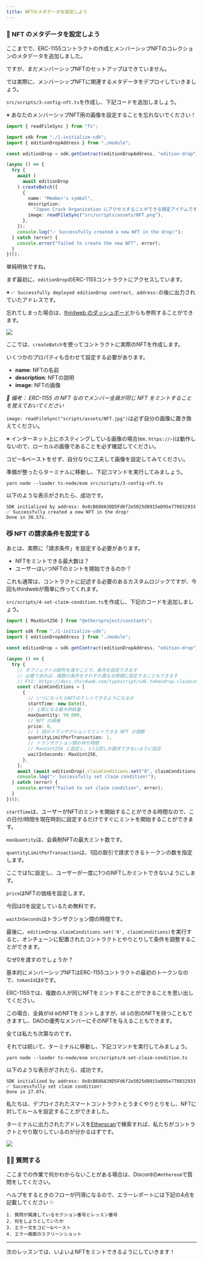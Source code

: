 ```yaml
---
title: NFTのメタデータを設定しよう
---
```

### 👾 NFT のメタデータを設定しよう

ここまでで、ERC-1155コントラクトの作成とメンバーシップNFTのコレクションのメタデータを追加しました。

ですが、まだメンバーシップNFTのセットアップはできていません。

では実際に、メンバーシップNFTに関連するメタデータをデプロイしていきましょう。

`src/scripts/3-config-nft.ts`を作成し、下記コードを追加しましょう。

※ あなたのメンバーシップNFT用の画像を設定することを忘れないでください！

```ts
import { readFileSync } from "fs";

import sdk from "./1-initialize-sdk";
import { editionDropAddress } from "./module";

const editionDrop = sdk.getContract(editionDropAddress, "edition-drop");

(async () => {
  try {
    await (
      await editionDrop
    ).createBatch([
      {
        name: "Member's symbol",
        description:
          "Japan Crack Organization にアクセスすることができる限定アイテムです",
        image: readFileSync("src/scripts/assets/NFT.png"),
      },
    ]);
    console.log("✅ Successfully created a new NFT in the drop!");
  } catch (error) {
    console.error("failed to create the new NFT", error);
  }
})();
```

単純明快ですね。

まず最初に、`editionDrop`のERC-1155コントラクトにアクセスしています。

※ `✅ Successfully deployed editionDrop contract, address:`の後に出力されていたアドレスです。

忘れてしまった場合は、[thirdweb のダッシュボード](https://thirdweb.com/dashboard)からも参照することができます。

![](/images/ETH-DAO/section-2/2_3_1.png)

ここでは、`createBatch`を使ってコントラクトに実際のNFTを作成します。

いくつかのプロパティも合わせて設定する必要があります。

- **name**: NFTの名前
- **description**: NFTの説明
- **image**: NFTの画像

_📝 備考： ERC-1155 の NFT なのでメンバー全員が同じ NFT をミントすることを覚えておいてください_

`image: readFileSync("scripts/assets/NFT.jpg")`は必ず自分の画像に置き換えてください。

※ インターネット上にホスティングしている画像の場合(ex. `https://~`)は動作しないので、ローカルの画像であることを必ず確認してください。

コピー&ペーストをせず、自分なりに工夫して画像を設定してみてください。

準備が整ったらターミナルに移動し、下記コマンドを実行してみましょう。

```
yarn node --loader ts-node/esm src/scripts/3-config-nft.ts
```

以下のような表示がされたら、成功です。

```
SDK initialized by address: 0x8cB688A30D5Fd6f2e5025d8915eD95e770832933
✅ Successfully created a new NFT in the drop!
Done in 30.57s.
```

### 😼 NFT の請求条件を設定する

あとは、実際に「請求条件」を設定する必要があります。

- NFTをミントできる最大数は？
- ユーザーはいつNFTのミントを開始できるのか？

これも通常は、コントラクトに記述する必要のあるカスタムロジックですが、今回もthirdwebが簡単に作ってくれます。

`src/scripts/4-set-claim-condition.ts`を作成し、下記のコードを追加しましょう。

```ts
import { MaxUint256 } from "@ethersproject/constants";

import sdk from "./1-initialize-sdk";
import { editionDropAddress } from "./module";

const editionDrop = sdk.getContract(editionDropAddress, "edition-drop");

(async () => {
  try {
    // オブジェクトの配列を渡すことで、条件を設定できます
    // 必要であれば、複数の条件をそれぞれ異なる時期に設定することもできます
    // FYI: https://docs.thirdweb.com/typescript/sdk.tokendrop.claimconditions#tokendropclaimconditions-property
    const claimConditions = [
      {
        // いつになったらNFTのミントできるようになるか
        startTime: new Date(),
        // 上限となる最大供給量
        maxQuantity: 50_000,
        // NFT の価格
        price: 0,
        // 1 回のトランザクションでミントできる NFT の個数
        quantityLimitPerTransaction: 1,
        // トランザクション間の待ち時間
        // MaxUint256 に設定し、1人1回しか請求できないように設定
        waitInSeconds: MaxUint256,
      },
    ];
    await (await editionDrop).claimConditions.set("0", claimConditions);
    console.log("✅ Successfully set claim condition!");
  } catch (error) {
    console.error("Failed to set claim condition", error);
  }
})();
```

`startTime`は、ユーザーがNFTのミントを開始することができる時間なので、この日付/時間を現在時刻に設定するだけですぐにミントを開始することができます。

`maxQuantity`は、会員制NFTの最大ミント数です。

`quantityLimitPerTransaction`は、1回の取引で請求できるトークンの数を指定します。

ここでは1に設定し、ユーザーが一度に1つのNFTしかミントできないようにします。

`price`はNFTの価格を設定します。

今回は0を設定しているため無料です。

`waitInSeconds`はトランザクション間の時間です。

最後に、`editionDrop.claimConditions.set('0', claimConditions)`を実行すると、オンチェーンに配置されたコントラクトとやりとりして条件を調整することができます。

なぜ0を渡すのでしょうか？

基本的にメンバーシップNFTはERC-1155コントラクトの最初のトークンなので、`tokenId`は`0`です。

ERC-1155では、複数の人が同じNFTをミントすることができることを思い出してください。

この場合、全員がid `0`のNFTをミントしますが、id `1`の別のNFTを持つこともできますし、DAOの優秀なメンバーにそのNFTを与えることもできます。

全ては私たち次第なのです。

それでは続いて、ターミナルに移動し、下記コマンドを実行してみましょう。

```
yarn node --loader ts-node/esm src/scripts/4-set-claim-condition.ts
```

以下のような表示がされたら、成功です。

```
SDK initialized by address: 0x8cB688A30D5Fd6f2e5025d8915eD95e770832933
✅ Successfully set claim condition!
Done in 27.07s.
```

私たちは、デプロイされたスマートコントラクトとうまくやりとりをし、NFTに対してルールを設定することができました。

ターミナルに出力されたアドレスを[Etherscan](https://sepolia.etherscan.io/)で検索すれば、私たちがコントラクトとやり取りしているのが分かるはずです。

![](/images/ETH-DAO/section-2/2_3_2.png)

### 🙋‍♂️ 質問する

ここまでの作業で何かわからないことがある場合は、Discordの`#ethereum`で質問をしてください。

ヘルプをするときのフローが円滑になるので、エラーレポートには下記の4点を記載してください ✨

```
1. 質問が関連しているセクション番号とレッスン番号
2. 何をしようとしていたか
3. エラー文をコピー&ペースト
4. エラー画面のスクリーンショット
```

---

次のレッスンでは、いよいよNFTをミントできるようにしていきます！

